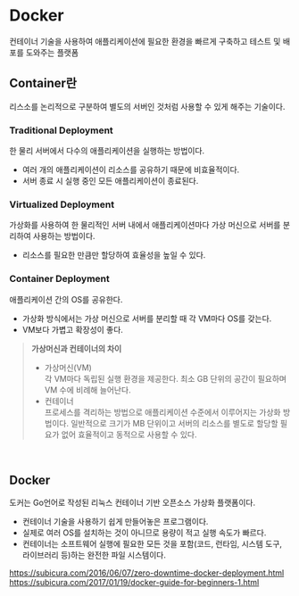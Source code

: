 # Docker
컨테이너 기술을 사용하여 애플리케이션에 필요한 환경을 빠르게 구축하고 테스트 및 배포를 도와주는 플랫폼

## Container란
리스소를 논리적으로 구분하여 별도의 서버인 것처럼 사용할 수 있게 해주는 기술이다.

### Traditional Deployment
한 물리 서버에서 다수의 애플리케이션을 실행하는 방법이다.
- 여러 개의 애플리케이션이 리소스를 공유하기 때문에 비효율적이다.
- 서버 종료 시 실행 중인 모든 애플리케이션이 종료된다.

### Virtualized Deployment
가상화를 사용하여 한 물리적인 서버 내에서 애플리케이션마다 가상 머신으로 서버를 분리하여 사용하는 방법이다.
- 리소스를 필요한 만큼만 할당하여 효율성을 높일 수 있다.

### Container Deployment
애플리케이션 간의 OS를 공유한다.
- 가상화 방식에서는 가상 머신으로 서버를 분리할 때 각 VM마다 OS를 갖는다.
- VM보다 가볍고 확장성이 좋다.

> **가상머신과 컨테이너의 차이**
> - 가상머신(VM)    
> 각 VM마다 독립된 실행 환경을 제공한다. 최소 GB 단위의 공간이 필요하며 VM 수에 비례해 늘어난다.
> - 컨테이너   
> 프로세스를 격리하는 방법으로 애플리케이션 수준에서 이루어지는 가상화 방법이다. 일반적으로 크기가 MB 단위이고 서버의 리소스를 별도로 할당할 필요가 없어 효율적이고 동적으로 사용할 수 있다.

<br>

## Docker
도커는 Go언어로 작성된 리눅스 컨테이너 기반 오픈소스 가상화 플랫폼이다.
- 컨테이너 기술을 사용하기 쉽게 만들어놓은 프로그램이다.
- 실제로 여러 OS를 설치하는 것이 아니므로 용량이 적고 실행 속도가 빠르다.
- 컨테이너는 소프트웨어 실행에 필요한 모든 것을 포함(코드, 런타임, 시스템 도구, 라이브러리 등)하는 완전한 파일 시스템이다.


https://subicura.com/2016/06/07/zero-downtime-docker-deployment.html
https://subicura.com/2017/01/19/docker-guide-for-beginners-1.html